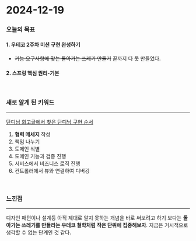# 2024-12-19

### 오늘의 목표

#### 1. 우테코 2주차 미션 구현 완성하기

- ~~기능 요구사항에 맞는 돌아가는 쓰레기 만들기~~ 끝까지 다 못 만들었다.

#### 2. 스프링 핵심 원리-기본

<br>

### 새로 알게 된 키워드

---

[단디님 회고글에서 찾은 단디님 구현 순서](https://velog.io/@dan_d/%EC%9A%B0%EC%95%84%ED%95%9C%ED%85%8C%ED%81%AC%EC%BD%94%EC%8A%A4-7%EA%B8%B0-BE-%EC%B5%9C%EC%A2%85-%EC%BD%94%EB%94%A9%ED%85%8C%EC%8A%A4%ED%8A%B8-%ED%9B%84%EA%B8%B0, "blog link")

1. **협력 메세지** 작성
2. 책임 나누기
3. 도메인 식별
4. 도메인 기능과 검증 진행
5. 서비스에서 비즈니스 로직 진행
6. 컨트롤러에서 뷰와 연결하여 디버깅

<br>

### 느낀점

---

디자인 패턴이나 설계등 아직 제대로 알지 못하는 개념을 바로 써보려고 하기 보다는 **돌아가는 쓰레기를 만들라는 우테코 철학처럼 작은 단위에 집중해보자**. 지금은 거시적으로 생각할 수 없는 단계인 것 같다.
